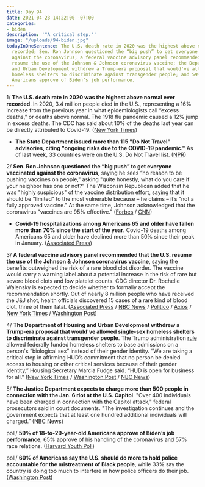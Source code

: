 ```yaml
---
title: Day 94
date: 2021-04-23 14:22:00 -07:00
categories:
- biden
description: '"A critical step."'
image: "/uploads/94-biden.jpg"
todayInOneSentence: The U.S. death rate in 2020 was the highest above normal ever
  recorded; Sen. Ron Johnson questioned the “big push” to get everyone vaccinated
  against the coronavirus; a federal vaccine advisory panel recommended that the U.S.
  resume the use of the Johnson & Johnson coronavirus vaccine; the Department of Housing
  and Urban Development withdrew a Trump-era proposal that would've allowed single-sex
  homeless shelters to discriminate against transgender people; and 59% of 18-to-29-year-old
  Americans approve of Biden’s job performance.
---
```


1/ **The U.S. death rate in 2020 was the highest above normal ever recorded**. In 2020, 3.4 million people died in the U.S., representing a 16% increase from the previous year in what epidemiologists call “excess deaths,” or deaths above normal. The 1918 flu pandemic caused a 12% jump in excess deaths. The CDC has said about 10% of the deaths last year can be directly attributed to Covid-19. ([New York Times](https://www.nytimes.com/interactive/2021/04/23/us/covid-19-death-toll.html))

* **The State Department issued more than 115 "Do Not Travel" advisories, citing "ongoing risks due to the COVID-19 pandemic."** As of last week, 33 countries were on the U.S. Do Not Travel list. ([NPR](https://www.npr.org/sections/coronavirus-live-updates/2021/04/22/989809103/u-s-issues-more-than-115-do-not-travel-advisories-citing-risks-from-covid-19))

2/ **Sen. Ron Johnson questioned the “big push” to get everyone vaccinated against the coronavirus**, saying he sees “no reason to be pushing vaccines on people," asking "quite honestly, what do you care if your neighbor has one or not?” The Wisconsin Republican added that he was "highly suspicious" of the vaccine distribution effort, saying that it should be "limited" to the most vulnerable because – he claims – it’s "not a fully approved vaccine." At the same time, Johnson acknowledged that the coronavirus "vaccines are 95% effective." ([Forbes](https://www.forbes.com/sites/andrewsolender/2021/04/22/gop-sen-ron-jonhson-criticizes-big-push-to-get-everyone-vaccinated/?sh=3191e9c86b77) / [CNN](https://www.cnn.com/2021/04/23/politics/ron-johnson-covid-vaccine/))

* **Covid-19 hospitalizations among Americans 65 and older have fallen more than 70% since the start of the year**. Covid-19 deaths among Americans 65 and older have declined more than 50% since their peak in January. ([Associated Press](https://apnews.com/article/covid-19-hospitalizations-tumble-us-senior-citizens-37f5a0ca5ab76149c1e9bfca9e34eadf))

3/ **A federal vaccine advisory panel recommended that the U.S. resume the use of the Johnson & Johnson coronavirus vaccine**, saying the benefits outweighed the risk of a rare blood clot disorder. The vaccine would carry a warning label about a potential increase in the risk of rare but severe blood clots and low platelet counts. CDC director Dr. Rochelle Walensky is expected to decide whether to formally accept the recommendation shortly. Out of nearly 8 million people who have received the J&J shot, health officials discovered 15 cases of a rare kind of blood clot, three of them fatal. ([Associated Press](https://apnews.com/article/health-science-business-europe-coronavirus-vaccine-839bf6a7c857b25df04078402b4d7b8a) / [NBC News](https://www.nbcnews.com/health/health-news/u-s-should-resume-j-j-vaccinations-warning-notice-cdc-n1265073) / [Politico](https://www.politico.com/news/2021/04/23/cdc-panel-j-j-vaccine-decision-484447) / [Axios](https://www.axios.com/cdc-panel-johnson-johnson-vaccine-pause-lift-dfc002cf-716c-465b-86db-861cb0f1b4a1.html) / [New York Times](https://www.nytimes.com/2021/04/23/health/johnson-covid-vaccine-blood-clots.html) / [Washington Post](https://www.washingtonpost.com/health/2021/04/23/johnson-and-johnson-vaccine-blood-clots/))

4/ **The Department of Housing and Urban Development withdrew a Trump-era proposal that would've allowed single-sex homeless shelters to discriminate against transgender people**. The Trump administration [rule](https://whatthefuckjusthappenedtoday.com/2020/06/16/day-1244/#the-department-of-housing-and-urban) allowed federally funded homeless shelters to base admissions on a person's “biological sex” instead of their gender identity. “We are taking a critical step in affirming HUD’s commitment that no person be denied access to housing or other critical services because of their gender identity,” Housing Secretary Marcia Fudge said. “HUD is open for business for all.” ([New York Times](https://www.nytimes.com/2021/04/22/us/transgender-homeless-biden-trump.html) / [Washington Post](https://www.washingtonpost.com/business/2021/04/22/transgender-homeless-shelters-biden-trump/) / [NBC News](https://www.nbcnews.com/feature/nbc-out/biden-admin-scraps-trump-era-proposal-limit-trans-protections-shelters-n1265010))

5/ **The Justice Department expects to charge more than 500 people in connection with the Jan. 6 riot at the U.S. Capitol**. "Over 400 individuals have been charged in connection with the Capitol attack," federal prosecutors said in court documents. "The investigation continues and the government expects that at least one hundred additional individuals will charged." ([NBC News](https://www.nbcnews.com/politics/justice-department/justice-dept-now-expected-charge-more-500-capitol-riot-probe-n1265095))

poll/ **59% of 18-to-29-year-old Americans approve of Biden’s job performance**, 65% approve of his handling of the coronavirus and 57% race relations. ([Harvard Youth Poll](https://iop.harvard.edu/youth-poll/spring-2021-harvard-youth-poll))

poll/ **60% of Americans say the U.S. should do more to hold police accountable for the mistreatment of Black people**, while 33% say the country is doing too much to interfere in how police officers do their job. ([Washington Post](https://www.washingtonpost.com/politics/2021/04/23/poll-police-bias-floyd/))